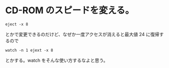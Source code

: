 # CD-ROM のスピードを変える。

``
eject -x 8
``

とかで変更できるのだけど、なぜか一度アクセスが消えると最大値 24 に復帰するので

``
watch -n 1 ejext -x 8
``

とかする。watch をそんな使い方するなよと思う。

<!-- vim: set tw=90 filetype=markdown : -->
